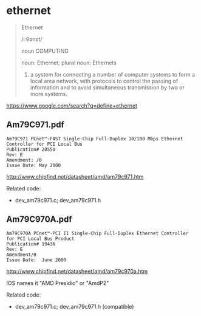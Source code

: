 # ethernet

> Ethernet
>
> /iːθənɛt/
>
> noun COMPUTING
>
> noun: Ethernet; plural noun: Ethernets
>
> 1. a system for connecting a number of computer systems to form a local area
>    network, with protocols to control the passing of information and to avoid
>    simultaneous transmission by two or more systems.

https://www.google.com/search?q=define+ethernet

## Am79C971.pdf

```
Am79C971 PCnet™-FAST Single-Chip Full-Duplex 10/100 Mbps Ethernet Controller for PCI Local Bus
Publication# 20550
Rev: E
Amendment: /0
Issue Date: May 2000
```

http://www.chipfind.net/datasheet/amd/am79c971.htm

Related code:

- dev_am79c971.c; dev_am79c971.h

## Am79C970A.pdf

```
Am79C970A PCnet™-PCI II Single-Chip Full-Duplex Ethernet Controller for PCI Local Bus Product
Publication# 19436
Rev: E
Amendment/0
Issue Date:  June 2000
```

http://www.chipfind.net/datasheet/amd/am79c970a.htm

IOS names it "AMD Presidio" or "AmdP2"

Related code:

- dev_am79c971.c; dev_am79c971.h (compatible)
